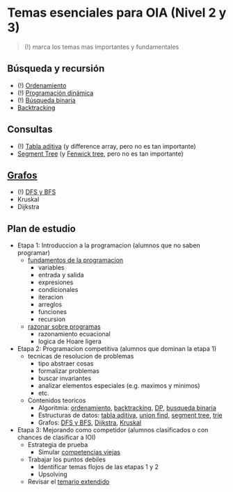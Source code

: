 # Temas esenciales para OIA (Nivel 2 y 3)

> (!) marca los temas mas importantes y fundamentales

## Búsqueda y recursión

- (!) [Ordenamiento]( ordenamiento )
- (!) [Programación dinámica]( dp )
- (!) [Búsqueda binaria]( busqueda-binaria )
- [Backtracking]( backtracking )

## Consultas

- (!) [Tabla aditiva]( tabla-aditiva ) (y difference array, pero no es tan importante)
- [Segment Tree]( segment-tree ) (y [Fenwick tree](fenwick), pero no es tan importante)

## [Grafos]( grafos )

- (!) [DFS y BFS]( recorridos )
- Kruskal
- Dijkstra

## Plan de estudio

- Etapa 1: Introduccion a la programacion (alumnos que no saben programar)
  - [fundamentos de la programacion](aprendiendo-a-programar)
    - variables
    - entrada y salida
    - expresiones
    - condicionales
    - iteracion
    - arreglos
    - funciones
    - recursion
  - [razonar sobre programas](semantica-de-programas)
    - razonamiento ecuacional
	- logica de Hoare ligera
- Etapa 2: Programacion competitiva (alumnos que dominan la etapa 1)
  - tecnicas de resolucion de problemas
    - tipo abstraer cosas
	- formalizar problemas
	- buscar invariantes
	- analizar elementos especiales (e.g. maximos y minimos)
	- etc.
  - Contenidos teoricos
    - Algoritmia: [ordenamiento](ordenamiento), [backtracking](backtracking), [DP](dp), [busqueda binaria](busqueda-binaria)
	- Estructuras de datos: [tabla aditiva](tabla-aditiva), [union find](union-find), [segment tree](segment-tree), [trie](trie)
	- Grafos: [DFS y BFS](recorridos), [Dijkstra](camino-minimo), [Kruskal](spanning-tree)
- Etapa 3: Mejorando como competidor (alumnos clasificados o con chances de clasificar a IOI)
  - Estrategia de prueba
	- Simular [competencias viejas](https://www.oia.unsam.edu.ar/problemas-categoria-programacion/)
  - Trabajar los puntos debiles
    - Identificar temas flojos de las etapas 1 y 2
	- Upsolving
  - Revisar el [temario extendido](temario-extendido)
